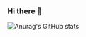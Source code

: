 ### Hi there 👋

![Anurag's GitHub stats](https://github-readme-stats.vercel.app/api?username=elemigrante&show_icons=true&theme=bear&hide_border=true)
<!--
**Elemigrante/Elemigrante** is a ✨ _special_ ✨ repository because its `README.md` (this file) appears on your GitHub profile.

Here are some ideas to get you started:

- 🔭 I’m currently working on ...
- 🌱 I’m currently learning ...
- 👯 I’m looking to collaborate on ...
- 🤔 I’m looking for help with ...
- 💬 Ask me about ...
- 📫 How to reach me: ...
- 😄 Pronouns: ...
- ⚡ Fun fact: ...
-->
